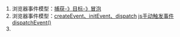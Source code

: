 1. 浏览器事件模型：[捕获-》目标-》冒泡](https://segmentfault.com/a/1190000003482372)
2. 浏览器事件模型：[createEvent、initEvent、dispatch](https://blog.csdn.net/qq_35087256/article/details/80808171)
   [js手动触发事件dispatchEvent()](https://blog.csdn.net/qq_35134066/article/details/86686161)
3. 
